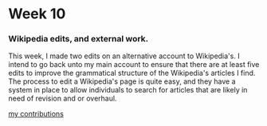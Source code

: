# Week 10

### Wikipedia edits, and external work.

This week, I made two edits on an alternative account to Wikipedia's. I intend to go back unto my main account to ensure that there are at least five edits to improve the grammatical structure of the Wikipedia's articles I find. The process to edit a Wikipedia's page is quite easy, and they have a system in place to allow individuals to search for articles that are likely in need of revision and or overhaul. 

[my contributions](https://en.wikipedia.org/wiki/Special:Contributions/Undid-Iridium)
